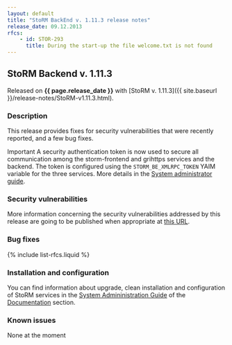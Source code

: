 ```yaml
---
layout: default
title: "StoRM BackEnd v. 1.11.3 release notes"
release_date: 09.12.2013
rfcs:
    - id: STOR-293
      title: During the start-up the file welcome.txt is not found
---
```


## StoRM Backend v. 1.11.3

Released on **{{ page.release_date }}** with [StoRM v. 1.11.3]({{ site.baseurl }}/release-notes/StoRM-v1.11.3.html).

### Description

This release provides fixes for security vulnerabilities that were recently reported, and a few bug fixes.

<span class="label label-info">Important</span> A security authentication token is now used
to secure all communication among the storm-frontend and grihttps services and the 
backend. The token is configured using the `STORM_BE_XMLRPC_TOKEN` YAIM variable for
the three services. More details in the [System administrator guide][storm-sysadmin-guide].

### Security vulnerabilities

More information concerning the security vulnerabilities addressed by this release are going to be published when appropriate at [this URL](https://wiki.egi.eu/wiki/SVG:Advisory-SVG-2012-4598).

### Bug fixes

{% include list-rfcs.liquid %}

### Installation and configuration

You can find information about upgrade, clean installation and configuration of StoRM services in the [System Admininistration Guide][storm-sysadmin-guide] of the [Documentation][storm-documentation] section.

### Known issues

None at the moment

[storm-documentation]: {{site.baseurl}}/documentation.html
[storm-sysadmin-guide]: {{site.baseurl}}/documentation/sysadmin-guide/1.11.3
